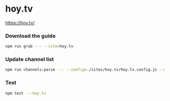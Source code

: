 # hoy.tv

https://hoy.tv/

### Download the guide

```sh
npm run grab --- --site=hoy.tv
```

### Update channel list

```sh
npm run channels:parse --- --config=./sites/hoy.tv/hoy.tv.config.js --output=./sites/hoy.tv/hoy.tv.channels.xml
```

### Test

```sh
npm test ---hoy.tv
```

